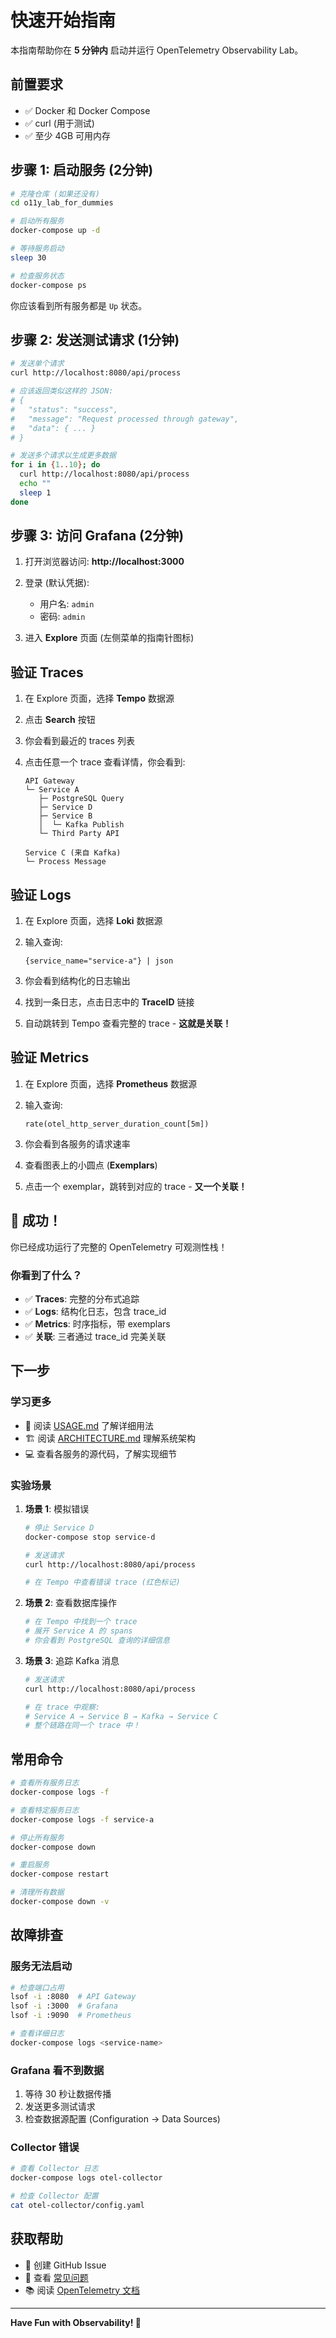 # 快速开始指南

本指南帮助你在 **5 分钟内** 启动并运行 OpenTelemetry Observability Lab。

## 前置要求

- ✅ Docker 和 Docker Compose
- ✅ curl (用于测试)
- ✅ 至少 4GB 可用内存

## 步骤 1: 启动服务 (2分钟)

```bash
# 克隆仓库 (如果还没有)
cd o11y_lab_for_dummies

# 启动所有服务
docker-compose up -d

# 等待服务启动
sleep 30

# 检查服务状态
docker-compose ps
```

你应该看到所有服务都是 `Up` 状态。

## 步骤 2: 发送测试请求 (1分钟)

```bash
# 发送单个请求
curl http://localhost:8080/api/process

# 应该返回类似这样的 JSON:
# {
#   "status": "success",
#   "message": "Request processed through gateway",
#   "data": { ... }
# }

# 发送多个请求以生成更多数据
for i in {1..10}; do
  curl http://localhost:8080/api/process
  echo ""
  sleep 1
done
```

## 步骤 3: 访问 Grafana (2分钟)

1. 打开浏览器访问: **http://localhost:3000**

2. 登录 (默认凭据):
   - 用户名: `admin`
   - 密码: `admin`

3. 进入 **Explore** 页面 (左侧菜单的指南针图标)

## 验证 Traces

1. 在 Explore 页面，选择 **Tempo** 数据源

2. 点击 **Search** 按钮

3. 你会看到最近的 traces 列表

4. 点击任意一个 trace 查看详情，你会看到:
   ```
   API Gateway
   └─ Service A
      ├─ PostgreSQL Query
      ├─ Service D
      ├─ Service B
      │  └─ Kafka Publish
      └─ Third Party API

   Service C (来自 Kafka)
   └─ Process Message
   ```

## 验证 Logs

1. 在 Explore 页面，选择 **Loki** 数据源

2. 输入查询:
   ```
   {service_name="service-a"} | json
   ```

3. 你会看到结构化的日志输出

4. 找到一条日志，点击日志中的 **TraceID** 链接

5. 自动跳转到 Tempo 查看完整的 trace - **这就是关联！**

## 验证 Metrics

1. 在 Explore 页面，选择 **Prometheus** 数据源

2. 输入查询:
   ```
   rate(otel_http_server_duration_count[5m])
   ```

3. 你会看到各服务的请求速率

4. 查看图表上的小圆点 (**Exemplars**)

5. 点击一个 exemplar，跳转到对应的 trace - **又一个关联！**

## 🎉 成功！

你已经成功运行了完整的 OpenTelemetry 可观测性栈！

### 你看到了什么？

- ✅ **Traces**: 完整的分布式追踪
- ✅ **Logs**: 结构化日志，包含 trace_id
- ✅ **Metrics**: 时序指标，带 exemplars
- ✅ **关联**: 三者通过 trace_id 完美关联

## 下一步

### 学习更多

- 📖 阅读 [USAGE.md](USAGE.md) 了解详细用法
- 🏗️ 阅读 [ARCHITECTURE.md](ARCHITECTURE.md) 理解系统架构
- 💻 查看各服务的源代码，了解实现细节

### 实验场景

1. **场景 1**: 模拟错误
   ```bash
   # 停止 Service D
   docker-compose stop service-d

   # 发送请求
   curl http://localhost:8080/api/process

   # 在 Tempo 中查看错误 trace (红色标记)
   ```

2. **场景 2**: 查看数据库操作
   ```bash
   # 在 Tempo 中找到一个 trace
   # 展开 Service A 的 spans
   # 你会看到 PostgreSQL 查询的详细信息
   ```

3. **场景 3**: 追踪 Kafka 消息
   ```bash
   # 发送请求
   curl http://localhost:8080/api/process

   # 在 trace 中观察:
   # Service A → Service B → Kafka → Service C
   # 整个链路在同一个 trace 中！
   ```

## 常用命令

```bash
# 查看所有服务日志
docker-compose logs -f

# 查看特定服务日志
docker-compose logs -f service-a

# 停止所有服务
docker-compose down

# 重启服务
docker-compose restart

# 清理所有数据
docker-compose down -v
```

## 故障排查

### 服务无法启动

```bash
# 检查端口占用
lsof -i :8080  # API Gateway
lsof -i :3000  # Grafana
lsof -i :9090  # Prometheus

# 查看详细日志
docker-compose logs <service-name>
```

### Grafana 看不到数据

1. 等待 30 秒让数据传播
2. 发送更多测试请求
3. 检查数据源配置 (Configuration → Data Sources)

### Collector 错误

```bash
# 查看 Collector 日志
docker-compose logs otel-collector

# 检查 Collector 配置
cat otel-collector/config.yaml
```

## 获取帮助

- 📝 创建 GitHub Issue
- 💬 查看 [常见问题](USAGE.md#常见问题)
- 📚 阅读 [OpenTelemetry 文档](https://opentelemetry.io/docs/)

---

**Have Fun with Observability! 🚀**

